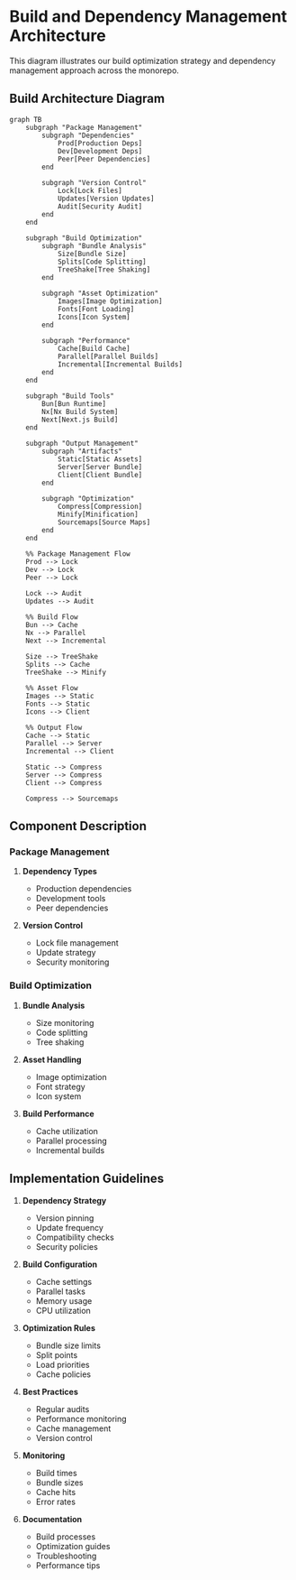 # Build and Dependency Management Architecture

This diagram illustrates our build optimization strategy and dependency management approach across the monorepo.

## Build Architecture Diagram

```mermaid
graph TB
    subgraph "Package Management"
        subgraph "Dependencies"
            Prod[Production Deps]
            Dev[Development Deps]
            Peer[Peer Dependencies]
        end

        subgraph "Version Control"
            Lock[Lock Files]
            Updates[Version Updates]
            Audit[Security Audit]
        end
    end

    subgraph "Build Optimization"
        subgraph "Bundle Analysis"
            Size[Bundle Size]
            Splits[Code Splitting]
            TreeShake[Tree Shaking]
        end

        subgraph "Asset Optimization"
            Images[Image Optimization]
            Fonts[Font Loading]
            Icons[Icon System]
        end

        subgraph "Performance"
            Cache[Build Cache]
            Parallel[Parallel Builds]
            Incremental[Incremental Builds]
        end
    end

    subgraph "Build Tools"
        Bun[Bun Runtime]
        Nx[Nx Build System]
        Next[Next.js Build]
    end

    subgraph "Output Management"
        subgraph "Artifacts"
            Static[Static Assets]
            Server[Server Bundle]
            Client[Client Bundle]
        end

        subgraph "Optimization"
            Compress[Compression]
            Minify[Minification]
            Sourcemaps[Source Maps]
        end
    end

    %% Package Management Flow
    Prod --> Lock
    Dev --> Lock
    Peer --> Lock

    Lock --> Audit
    Updates --> Audit

    %% Build Flow
    Bun --> Cache
    Nx --> Parallel
    Next --> Incremental

    Size --> TreeShake
    Splits --> Cache
    TreeShake --> Minify

    %% Asset Flow
    Images --> Static
    Fonts --> Static
    Icons --> Client

    %% Output Flow
    Cache --> Static
    Parallel --> Server
    Incremental --> Client

    Static --> Compress
    Server --> Compress
    Client --> Compress

    Compress --> Sourcemaps
```

## Component Description

### Package Management

1. **Dependency Types**

   - Production dependencies
   - Development tools
   - Peer dependencies

2. **Version Control**
   - Lock file management
   - Update strategy
   - Security monitoring

### Build Optimization

1. **Bundle Analysis**

   - Size monitoring
   - Code splitting
   - Tree shaking

2. **Asset Handling**

   - Image optimization
   - Font strategy
   - Icon system

3. **Build Performance**
   - Cache utilization
   - Parallel processing
   - Incremental builds

## Implementation Guidelines

1. **Dependency Strategy**

   - Version pinning
   - Update frequency
   - Compatibility checks
   - Security policies

2. **Build Configuration**

   - Cache settings
   - Parallel tasks
   - Memory usage
   - CPU utilization

3. **Optimization Rules**

   - Bundle size limits
   - Split points
   - Load priorities
   - Cache policies

4. **Best Practices**

   - Regular audits
   - Performance monitoring
   - Cache management
   - Version control

5. **Monitoring**

   - Build times
   - Bundle sizes
   - Cache hits
   - Error rates

6. **Documentation**
   - Build processes
   - Optimization guides
   - Troubleshooting
   - Performance tips
